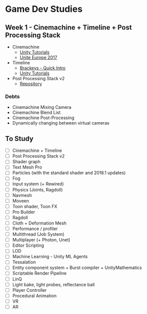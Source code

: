 # Game Dev Studies


## Week 1 - Cinemachine + Timeline + Post Processing Stack

- Cinemachine
    - [Unity Tutorials](https://unity3d.com/learn/tutorials/topics/animation/using-cinemachine-getting-started)
    - [Unite Europe 2017](https://www.youtube.com/watch?v=r1SkOoJJRAA)
- Timeline
    - [Brackeys - Quick Intro](https://www.youtube.com/watch?v=G_uBFM3YUF4)
    - [Unity Tutorials](https://unity3d.com/learn/tutorials/topics/animation/using-timeline-overview)
- Post Processing Stack v2
    - [Repository](https://github.com/Unity-Technologies/PostProcessing/tree/v2)

### Debts

- Cinemachine Mixing Camera
- Cinemachine Blend List
- Cinemachine Post-Processing
- Dynamically changing between virtual cameras


## To Study

- [ ] Cinemachine + Timeline
- [ ] Post Processing Stack v2
- [ ] Shader graph
- [ ] Text Mesh Pro
- [ ] Particles (with the standard shader and 2018.1 updates)
- [ ] Fog
- [ ] Input system (+ Rewired)
- [ ] Physics (Joints, Ragdoll)
- [ ] Navmesh
- [ ] Moveen
- [ ] Toon shader, Toon FX
- [ ] Pro Builder
- [ ] Ragdoll
- [ ] Cloth + Deformation Mesh
- [ ] Performance / profiler
- [ ] Multithread (Job System)
- [ ] Multiplayer (+ Photon, Unet)
- [ ] Editor Scripting
- [ ] LOD
- [ ] Machine Learning - Unity ML Agents
- [ ] Tessalation
- [ ] Entity component system + Burst compiler + UnityMathematics
- [ ] Scriptable Render Pipeline
- [ ] LinQ
- [ ] Light bake, light probes, reflectance ball
- [ ] Player Controller
- [ ] Procedural Animation
- [ ] VR
- [ ] AR
